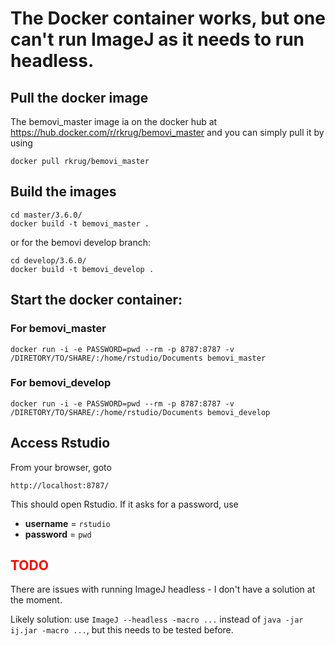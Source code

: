 # The Docker container works, but one can't run ImageJ as it needs to run headless.

## Pull the docker image
The bemovi_master image ia on the docker hub at https://hub.docker.com/r/rkrug/bemovi_master and you can simply pull it by using

```
docker pull rkrug/bemovi_master
```

## Build the images

```
cd master/3.6.0/
docker build -t bemovi_master .
```

or for the bemovi develop branch:


```
cd develop/3.6.0/
docker build -t bemovi_develop .
```

## Start the docker container:


### For bemovi_master
```
docker run -i -e PASSWORD=pwd --rm -p 8787:8787 -v /DIRETORY/TO/SHARE/:/home/rstudio/Documents bemovi_master
```

### For bemovi_develop
```
docker run -i -e PASSWORD=pwd --rm -p 8787:8787 -v /DIRETORY/TO/SHARE/:/home/rstudio/Documents bemovi_develop
```

## Access Rstudio
From your browser, goto

```
http://localhost:8787/
```

This should open Rstudio. If it asks for a password, use


* **username** = `rstudio`
* **password** = `pwd`

## **<span style="color:red"> TODO </span>**
There are issues with running ImageJ headless - I don't have a solution at the moment.

Likely solution: use `ImageJ --headless -macro ...` instead of `java -jar ij.jar -macro ...`, but this needs to be tested before.
